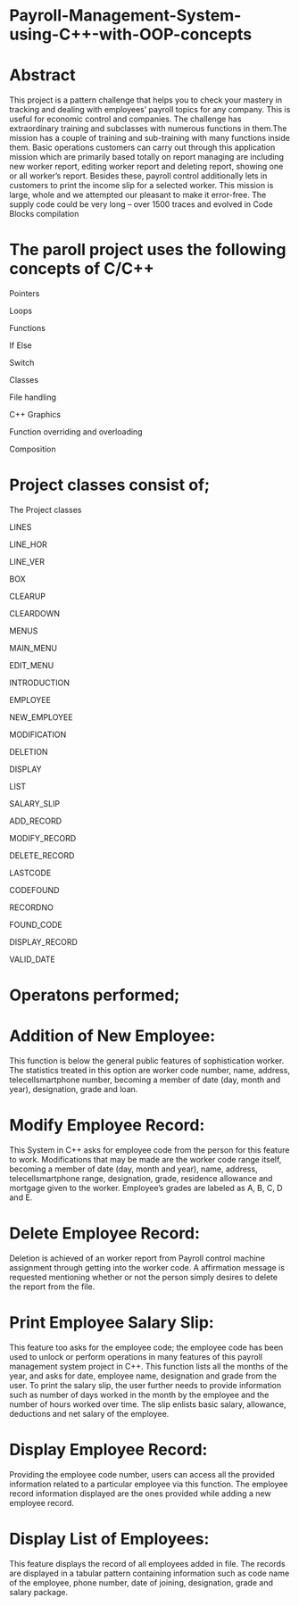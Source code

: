 # Payroll-Management-System-using-C++-with-OOP-concepts

# Abstract

This project is a pattern challenge that helps you to check your mastery in tracking and dealing with employees’ payroll topics for any company. This is useful for economic control and companies. The challenge has extraordinary training and subclasses with numerous functions in them.The mission has a couple of training and sub-training with many functions inside them. Basic operations customers can carry out through this application mission which are primarily based totally on report managing are including new worker report, editing worker report and deleting report, showing one or all worker’s report. Besides these, payroll control additionally lets in customers to print the income slip for a selected worker. This mission is large, whole and we attempted our pleasant to make it error-free. The supply code could be very long – over 1500 traces and evolved in Code Blocks compilation

# The paroll project uses the following concepts of C/C++

Pointers

Loops

Functions

If Else

Switch

Classes

File handling

C++ Graphics

Function overriding and overloading

Composition

# Project classes consist of;

The Project classes

LINES

LINE_HOR

LINE_VER

BOX

CLEARUP

CLEARDOWN

MENUS

MAIN_MENU

EDIT_MENU

INTRODUCTION

EMPLOYEE

NEW_EMPLOYEE

MODIFICATION

DELETION

DISPLAY

LIST

SALARY_SLIP

ADD_RECORD

MODIFY_RECORD

DELETE_RECORD

LASTCODE

CODEFOUND

RECORDNO

FOUND_CODE

DISPLAY_RECORD

VALID_DATE

# Operatons performed;

# Addition of New Employee:

This function is below the general public features of sophistication worker. The statistics treated in this option are worker code number, name, address, telecellsmartphone number, becoming a member of date (day, month and year), designation, grade and loan.

# Modify Employee Record:

This System in C++ asks for employee code from the person for this feature to work. Modifications that may be made are the worker code range itself, becoming a member of date (day, month and year), name, address, telecellsmartphone range, designation, grade, residence allowance and mortgage given to the worker. Employee’s grades are labeled as A, B, C, D and E.

# Delete Employee Record:

Deletion is achieved of an worker report from Payroll control machine assignment through getting into the worker code. A affirmation message is requested mentioning whether or not the person simply desires to delete the report from the file.

# Print Employee Salary Slip:

This feature too asks for the employee code; the employee code has been used to unlock or perform operations in many features of this payroll management system project in C++. This function lists all the months of the year, and asks for date, employee name, designation and grade from the user. To print the salary slip, the user further needs to provide information such as number of days worked in the month by the employee and the number of hours worked over time. The slip enlists basic salary, allowance, deductions and net salary of the employee.

# Display Employee Record:

Providing the employee code number, users can access all the provided information related to a particular employee via this function. The employee record information displayed are the ones provided while adding a new employee record.

# Display List of Employees:

This feature displays the record of all employees added in file. The records are displayed in a tabular pattern containing information such as code name of the employee, phone number, date of joining, designation, grade and salary package.
